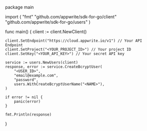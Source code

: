 package main

import (
    "fmt"
    "github.com/appwrite/sdk-for-go/client"
    "github.com/appwrite/sdk-for-go/users"
)

func main() {
    client := client.NewClient()

    client.SetEndpoint("https://cloud.appwrite.io/v1") // Your API Endpoint
    client.SetProject("<YOUR_PROJECT_ID>") // Your project ID
    client.SetKey("<YOUR_API_KEY>") // Your secret API key

    service := users.NewUsers(client)
    response, error := service.CreateBcryptUser(
        "<USER_ID>",
        "email@example.com",
        "password",
        users.WithCreateBcryptUserName("<NAME>"),
    )

    if error != nil {
        panic(error)
    }

    fmt.Println(response)
}
